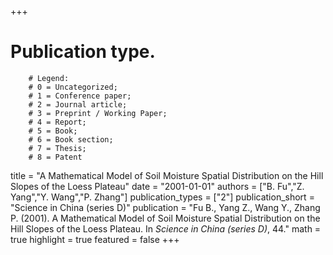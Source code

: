 +++
# Publication type.
        # Legend: 
        # 0 = Uncategorized; 
        # 1 = Conference paper; 
        # 2 = Journal article;
        # 3 = Preprint / Working Paper; 
        # 4 = Report; 
        # 5 = Book; 
        # 6 = Book section;
        # 7 = Thesis; 
        # 8 = Patent
title = "A Mathematical Model of Soil Moisture Spatial Distribution on the Hill Slopes of the Loess Plateau"
date = "2001-01-01"
authors = ["B. Fu","Z. Yang","Y. Wang","P. Zhang"]
publication_types = ["2"]
publication_short = "Science in China (series D)"
publication = "Fu B., Yang Z., Wang Y., Zhang P. (2001). A Mathematical Model of Soil Moisture Spatial Distribution on the Hill Slopes of the Loess Plateau. In _Science in China (series D)_, 44."
math = true
highlight = true
featured = false
+++